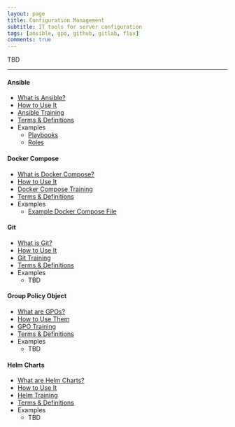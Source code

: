 ```yaml
---
layout: page
title: Configuration Management
subtitle: IT tools for server configuration
tags: [ansible, gpo, github, gitlab, flux]
comments: true
---
```

TBD

---
#### Ansible
- [What is Ansible?](/pages/ansible/what-is-ansible)
- [How to Use It](/pages/ansible/how-to-use-ansible)
- [Ansible Training](/pages/ansible/ansible-training)
- [Terms & Definitions](/pages/ansible/ansible-terms-and-definitions)
- Examples
    - [Playbooks](https://github.com/ansible-playbooks-tex)
    - [Roles](https://github.com/ansible-roles-tex)

#### Docker Compose
- [What is Docker Compose?](/pages/docker-compose/what-is-docker-compose)
- [How to Use It](/pages/docker-compose/how-to-use-docker-compose)
- [Docker Compose Training](/pages/docker-compose/docker-compose-training)
- [Terms & Definitions](/pages/docker-compose/docker-compose-terms-and-definitions)
- Examples
    - [Example Docker Compose File](/pages/docker-compose/reference/example-docker-compose)

#### Git
- [What is Git?](/pages/git/what-is-git)
- [How to Use It](/pages/git/how-to-use-git)
- [Git Training](/pages/git/git-training)
- [Terms & Definitions](/pages/git/git-terms-and-definitions)
- Examples
    - TBD

#### Group Policy Object
- [What are GPOs?](/pages/gpo/what-are-gpos)
- [How to Use Them](/pages/gpo/how-to-use-gpos)
- [GPO Training](/pages/gpo/gpo-training/)
- [Terms & Definitions](/pages/gpo/gpo-terms-and-definitions)
- Examples
    - TBD

#### Helm Charts
- [What are Helm Charts?](/pages/helm/what-are-helm-charts)
- [How to Use It](/pages/helm/how-to-use-helm-charts)
- [Helm Training](/pages/helm/helm-chart-training)
- [Terms & Definitions](/pages/helm/helm-chart-terms-and-definitions)
- Examples
    - TBD
